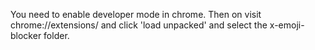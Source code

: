 You need to enable developer mode in chrome. Then on visit chrome://extensions/ and click 'load unpacked' and select the x-emoji-blocker folder. 
